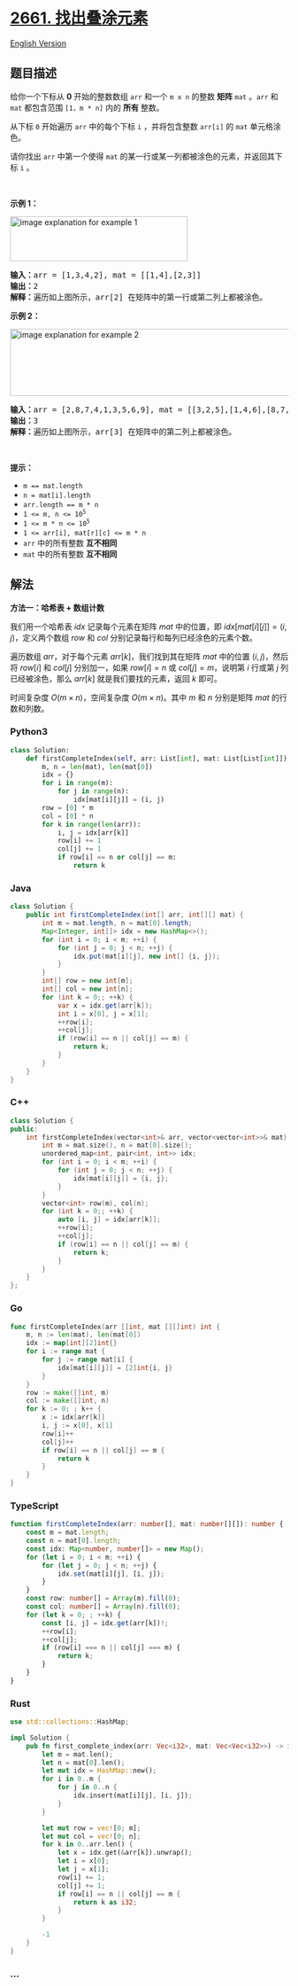 # [2661. 找出叠涂元素](https://leetcode.cn/problems/first-completely-painted-row-or-column)

[English Version](/solution/2600-2699/2661.First%20Completely%20Painted%20Row%20or%20Column/README_EN.md)

## 题目描述

<!-- 这里写题目描述 -->

<p>给你一个下标从 <strong>0</strong> 开始的整数数组 <code>arr</code> 和一个 <code>m x n</code> 的整数 <strong>矩阵</strong> <code>mat</code> 。<code>arr</code> 和 <code>mat</code> 都包含范围 <code>[1，m * n]</code> 内的 <strong>所有</strong> 整数。</p>

<p>从下标 <code>0</code> 开始遍历 <code>arr</code> 中的每个下标 <code>i</code> ，并将包含整数 <code>arr[i]</code> 的 <code>mat</code> 单元格涂色。</p>

<p>请你找出 <code>arr</code> 中第一个使得&nbsp;<code>mat</code> 的某一行或某一列都被涂色的元素，并返回其下标 <code>i</code> 。</p>

<p>&nbsp;</p>

<p><strong>示例 1：</strong></p>
<img alt="image explanation for example 1" src="https://fastly.jsdelivr.net/gh/doocs/leetcode@main/solution/2600-2699/2661.First%20Completely%20Painted%20Row%20or%20Column/images/grid1.jpg" style="width: 321px; height: 81px;" />
<pre>
<strong>输入：</strong>arr = [1,3,4,2], mat = [[1,4],[2,3]]
<strong>输出：</strong>2
<strong>解释：</strong>遍历如上图所示，arr[2] 在矩阵中的第一行或第二列上都被涂色。
</pre>

<p><strong>示例 2：</strong></p>
<img alt="image explanation for example 2" src="https://fastly.jsdelivr.net/gh/doocs/leetcode@main/solution/2600-2699/2661.First%20Completely%20Painted%20Row%20or%20Column/images/grid2.jpg" style="width: 601px; height: 121px;" />
<pre>
<strong>输入：</strong>arr = [2,8,7,4,1,3,5,6,9], mat = [[3,2,5],[1,4,6],[8,7,9]]
<strong>输出：</strong>3
<strong>解释：</strong>遍历如上图所示，arr[3] 在矩阵中的第二列上都被涂色。
</pre>

<p>&nbsp;</p>

<p><strong>提示：</strong></p>

<ul>
	<li><code>m == mat.length</code></li>
	<li><code>n = mat[i].length</code></li>
	<li><code>arr.length == m * n</code></li>
	<li><code>1 &lt;= m, n &lt;= 10<sup>5</sup></code></li>
	<li><code>1 &lt;= m * n &lt;= 10<sup>5</sup></code></li>
	<li><code>1 &lt;= arr[i], mat[r][c] &lt;= m * n</code></li>
	<li><code>arr</code> 中的所有整数 <strong>互不相同</strong></li>
	<li><code>mat</code> 中的所有整数 <strong>互不相同</strong></li>
</ul>

## 解法

<!-- 这里可写通用的实现逻辑 -->

**方法一：哈希表 + 数组计数**

我们用一个哈希表 $idx$ 记录每个元素在矩阵 $mat$ 中的位置，即 $idx[mat[i][j]] = (i, j)$，定义两个数组 $row$ 和 $col$ 分别记录每行和每列已经涂色的元素个数。

遍历数组 $arr$，对于每个元素 $arr[k]$，我们找到其在矩阵 $mat$ 中的位置 $(i, j)$，然后将 $row[i]$ 和 $col[j]$ 分别加一，如果 $row[i] = n$ 或 $col[j] = m$，说明第 $i$ 行或第 $j$ 列已经被涂色，那么 $arr[k]$ 就是我们要找的元素，返回 $k$ 即可。

时间复杂度 $O(m \times n)$，空间复杂度 $O(m \times n)$。其中 $m$ 和 $n$ 分别是矩阵 $mat$ 的行数和列数。

<!-- tabs:start -->

### **Python3**

<!-- 这里可写当前语言的特殊实现逻辑 -->

```python
class Solution:
    def firstCompleteIndex(self, arr: List[int], mat: List[List[int]]) -> int:
        m, n = len(mat), len(mat[0])
        idx = {}
        for i in range(m):
            for j in range(n):
                idx[mat[i][j]] = (i, j)
        row = [0] * m
        col = [0] * n
        for k in range(len(arr)):
            i, j = idx[arr[k]]
            row[i] += 1
            col[j] += 1
            if row[i] == n or col[j] == m:
                return k
```

### **Java**

<!-- 这里可写当前语言的特殊实现逻辑 -->

```java
class Solution {
    public int firstCompleteIndex(int[] arr, int[][] mat) {
        int m = mat.length, n = mat[0].length;
        Map<Integer, int[]> idx = new HashMap<>();
        for (int i = 0; i < m; ++i) {
            for (int j = 0; j < n; ++j) {
                idx.put(mat[i][j], new int[] {i, j});
            }
        }
        int[] row = new int[m];
        int[] col = new int[n];
        for (int k = 0;; ++k) {
            var x = idx.get(arr[k]);
            int i = x[0], j = x[1];
            ++row[i];
            ++col[j];
            if (row[i] == n || col[j] == m) {
                return k;
            }
        }
    }
}
```

### **C++**

```cpp
class Solution {
public:
    int firstCompleteIndex(vector<int>& arr, vector<vector<int>>& mat) {
        int m = mat.size(), n = mat[0].size();
        unordered_map<int, pair<int, int>> idx;
        for (int i = 0; i < m; ++i) {
            for (int j = 0; j < n; ++j) {
                idx[mat[i][j]] = {i, j};
            }
        }
        vector<int> row(m), col(n);
        for (int k = 0;; ++k) {
            auto [i, j] = idx[arr[k]];
            ++row[i];
            ++col[j];
            if (row[i] == n || col[j] == m) {
                return k;
            }
        }
    }
};
```

### **Go**

```go
func firstCompleteIndex(arr []int, mat [][]int) int {
	m, n := len(mat), len(mat[0])
	idx := map[int][2]int{}
	for i := range mat {
		for j := range mat[i] {
			idx[mat[i][j]] = [2]int{i, j}
		}
	}
	row := make([]int, m)
	col := make([]int, n)
	for k := 0; ; k++ {
		x := idx[arr[k]]
		i, j := x[0], x[1]
		row[i]++
		col[j]++
		if row[i] == n || col[j] == m {
			return k
		}
	}
}
```

### **TypeScript**

```ts
function firstCompleteIndex(arr: number[], mat: number[][]): number {
    const m = mat.length;
    const n = mat[0].length;
    const idx: Map<number, number[]> = new Map();
    for (let i = 0; i < m; ++i) {
        for (let j = 0; j < n; ++j) {
            idx.set(mat[i][j], [i, j]);
        }
    }
    const row: number[] = Array(m).fill(0);
    const col: number[] = Array(n).fill(0);
    for (let k = 0; ; ++k) {
        const [i, j] = idx.get(arr[k])!;
        ++row[i];
        ++col[j];
        if (row[i] === n || col[j] === m) {
            return k;
        }
    }
}
```

### **Rust**

```rust
use std::collections::HashMap;

impl Solution {
    pub fn first_complete_index(arr: Vec<i32>, mat: Vec<Vec<i32>>) -> i32 {
        let m = mat.len();
        let n = mat[0].len();
        let mut idx = HashMap::new();
        for i in 0..m {
            for j in 0..n {
                idx.insert(mat[i][j], [i, j]);
            }
        }

        let mut row = vec![0; m];
        let mut col = vec![0; n];
        for k in 0..arr.len() {
            let x = idx.get(&arr[k]).unwrap();
            let i = x[0];
            let j = x[1];
            row[i] += 1;
            col[j] += 1;
            if row[i] == n || col[j] == m {
                return k as i32;
            }
        }

        -1
    }
}
```

### **...**

```

```

<!-- tabs:end -->
